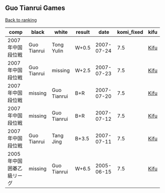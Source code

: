 ## Guo Tianrui Games

[Back to ranking](index.md)




| **comp** | **black** | **white** | **result** | **date** | **komi_fixed** | **kifu** | 
| --- | --- | --- | --- | --- | --- | --- |
| 2007年中国段位戦 | Guo Tianrui | Tong Yulin | W+0.5 | 2007-07-24 | 7.5 | [Kifu](https://kifudepot.net/kifucontents.php?id=Lb%2BS2oRBuHBOJFVyYZCkFw%3D%3D) | 
| 2007年中国段位戦 | Guo Tianrui | missing | W+2.5 | 2007-07-23 | 7.5 | [Kifu](https://kifudepot.net/kifucontents.php?id=XrwJ3NKpva3Trab1Nw5j1Q%3D%3D) | 
| 2007年中国段位戦 | missing | Guo Tianrui | B+R | 2007-07-20 | 7.5 | [Kifu](https://kifudepot.net/kifucontents.php?id=lCVreOQcy2HKwiI07Kim6g%3D%3D) | 
| 2007年中国段位戦 | missing | Guo Tianrui | B+R | 2007-07-12 | 7.5 | [Kifu](https://kifudepot.net/kifucontents.php?id=lJal6UuMHeYTXMbImaY5hQ%3D%3D) | 
| 2007年中国段位戦 | Guo Tianrui | Tang Jing | B+3.5 | 2007-07-11 | 7.5 | [Kifu](https://kifudepot.net/kifucontents.php?id=METRYUcdN7Udc24adSS13Q%3D%3D) | 
| 2005年中国囲碁乙級リーグ | missing | Guo Tianrui | W+6.5 | 2005-06-15 | 7.5 | [Kifu](https://kifudepot.net/kifucontents.php?id=0lvorKQgorn1FmjN%2Fcz5qA%3D%3D) |




